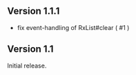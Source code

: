 Version 1.1.1
-------
* fix event-handling of RxList#clear ( #1 )

Version 1.1
-------

Initial release.
